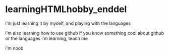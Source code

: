 # learningHTMLhobby_enddel
i'm just learning it by myself, and playing with the languages

i'm also learning how to use github
if you know something cool about github or the languages i'm learning, teach me

i'm noob
